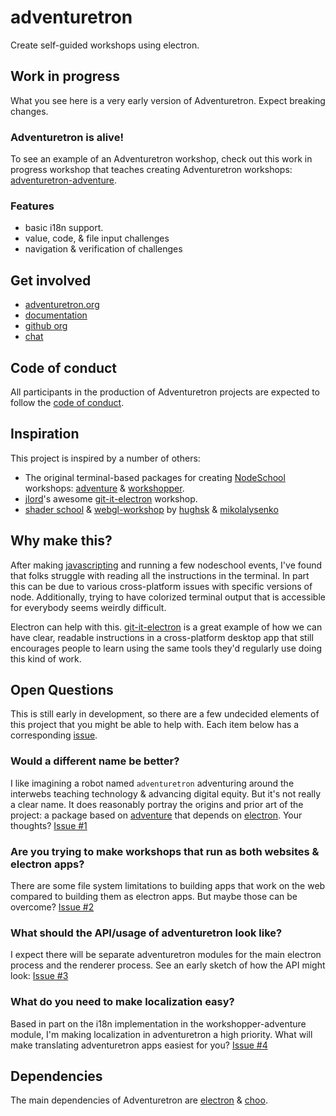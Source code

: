 # adventuretron

Create self-guided workshops using electron.

## Work in progress

What you see here is a very early version of Adventuretron. Expect breaking changes.

### Adventuretron is alive!

To see an example of an Adventuretron workshop, check out this work in progress workshop that teaches creating Adventuretron workshops: [adventuretron-adventure](https://github.com/adventuretron/adventuretron-adventure).

### Features

- basic i18n support.
- value, code, & file input challenges
- navigation & verification of challenges

## Get involved

- [adventuretron.org](https://adventuretron.org)
- [documentation](https://docs.adventuretron.org)
- [github org](https://github.com/adventuretron)
- [chat](https://gitter.im/adventuretron/discuss)

## Code of conduct
All participants in the production of Adventuretron projects are expected to follow the [code of conduct](CONDUCT.md).

## Inspiration

This project is inspired by a number of others:

- The original terminal-based packages for creating [NodeSchool](http://nodeschool.io/#workshoppers) workshops: [adventure](https://github.com/substack/adventure) & [workshopper](https://github.com/workshopper/workshopper).
- [jlord](https://github.com/jlord)'s awesome [git-it-electron](https://github.com/jlord/git-it-electron) workshop.
- [shader school](https://github.com/stackgl/shader-school) & [webgl-workshop](https://github.com/stackgl/webgl-workshop) by [hughsk](https://github.com/hughsk) & [mikolalysenko](https://github.com/mikolalysenko)

## Why make this?

After making [javascripting](https://github.com/sethvincent/javascripting) and running a few nodeschool events, I've found that folks struggle with reading all the instructions in the terminal. In part this can be due to various cross-platform issues with specific versions of node. Additionally, trying to have colorized terminal output that is accessible for everybody seems weirdly difficult.

Electron can help with this. [git-it-electron](https://github.com/jlord/git-it-electron) is a great example of how we can have clear, readable instructions in a cross-platform desktop app that still encourages people to learn using the same tools they'd regularly use doing this kind of work.

## Open Questions

This is still early in development, so there are a few undecided elements of this project that you might be able to help with. Each item below has a corresponding [issue](https://github.com/sethvincent/adventuretron/issues).

### Would a different name be better?

I like imagining a robot named `adventuretron` adventuring around the interwebs teaching technology & advancing digital equity. But it's not really a clear name. It does reasonably portray the origins and prior art of the project: a package based on [adventure](https://github.com/substack/adventure) that depends on [electron](http://electron.atom.io). Your thoughts?
[Issue #1](https://github.com/sethvincent/adventuretron/issues/1)

### Are you trying to make workshops that run as both websites & electron apps?

There are some file system limitations to building apps that work on the web compared to building them as electron apps. But maybe those can be overcome?
[Issue #2](https://github.com/sethvincent/adventuretron/issues/2)

### What should the API/usage of adventuretron look like?

I expect there will be separate adventuretron modules for the main electron process and the renderer process. See an early sketch of how the API might look: [Issue #3](https://github.com/sethvincent/adventuretron/issues/3)

### What do you need to make localization easy?

Based in part on the i18n implementation in the workshopper-adventure module, I'm making localization in adventuretron a high priority. What will make translating adventuretron apps easiest for you? [Issue #4](https://github.com/sethvincent/adventuretron/issues/4)

## Dependencies

The main dependencies of Adventuretron are [electron](http://electron.atom.io/) & [choo](https://github.com/yoshuawuyts/choo).
